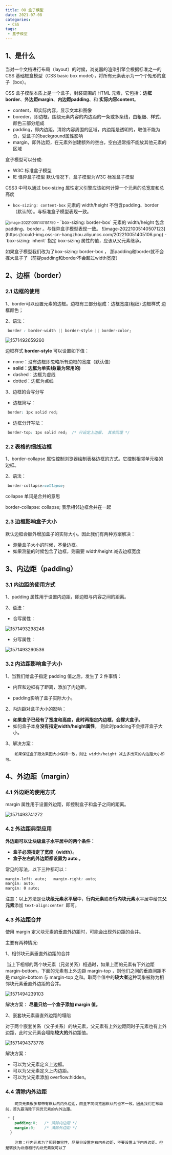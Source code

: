 ```yaml
---
title: 08 盒子模型
date: 2021-07-08
categories: 
 - CSS
tags:
 - 盒子模型
---
```

## 1、是什么

当对一个文档进行布局（layout）的时候，浏览器的渲染引擎会根据标准之一的 CSS 基础框盒模型（CSS basic box model），将所有元素表示为一个个矩形的盒子（box）。

CSS 盒子模型本质上是一个盒子，封装周围的 HTML 元素，它包括：**边框border**、**外边距margin**、**内边距padding**、和 **实际内容content**。
- content，即实际内容，显示文本和图像
- boreder，即边框，围绕元素内容的内边距的一条或多条线，由粗细、样式、颜色三部分组成
- padding，即内边距，清除内容周围的区域，内边距是透明的，取值不能为负，受盒子的background属性影响
- margin，即外边距，在元素外创建额外的空白，空白通常指不能放其他元素的区域

盒子模型可以分成:
- W3C 标准盒子模型
- IE 怪异盒子模型
默认情况下，盒子模型为W3C 标准盒子模型

CSS3 中可以通过 box-sizing 属性定义引擎应该如何计算一个元素的总宽度和总高度

- `box-sizing: content-box`  元素的 width/height 不包含padding、border （默认的）。与标准盒子模型表现一致。
<img src="https://could-img.oss-cn-hangzhou.aliyuncs.com/202210051406752.png" alt="image-20221005140151750" style="zoom:80%;" />
- `box-sizing: border-box`  元素的 width/height 包含 padding、border 。与怪异盒子模型表现一致。
![image-20221005140507123](https://could-img.oss-cn-hangzhou.aliyuncs.com/202210051405106.png)
- `box-sizing: inherit` 指定 box-sizing 属性的值，应该从父元素继承。

如果盒子模型我们改为了box-sizing: border-box  ， 那padding和border就不会撑大盒子了（前提padding和border不会超过width宽度）

## 2、边框（border）

### 2.1 边框的使用

1、border可以设置元素的边框。边框有三部分组成：边框宽度(粗细) 边框样式  边框颜色；

2、语法：

```css
 border : border-width || border-style || border-color;   
```

![1571492659260](https://could-img.oss-cn-hangzhou.aliyuncs.com/202210051340418.png)

边框样式 **border-style** 可以设置如下值：

- none：没有边框即忽略所有边框的宽度（默认值）
- **solid：边框为单实线(最为常用的)**
- dashed：边框为虚线  
- dotted：边框为点线

3、边框的合写分写

- 边框简写：

```css
 border: 1px solid red;  
```

- 边框分开写法：

```css
 border-top: 1px solid red;  /* 只设定上边框， 其余同理 */   
```

### 2.2 表格的细线边框

1、border-collapse 属性控制浏览器绘制表格边框的方式。它控制相邻单元格的边框。

2、语法：

```css
 border-collapse:collapse; 
```

collapse 单词是合并的意思

border-collapse: collapse; 表示相邻边框合并在一起

### 2.3 边框影响盒子大小

默认边框会额外增加盒子的实际大小。因此我们有两种方案解决：

- 测量盒子大小的时候，不量边框。
- 如果测量的时候包含了边框，则需要 width/height 减去边框宽度

## 3、内边距（padding）

### 3.1 内边距的使用方式

1、padding 属性用于设置内边距，即边框与内容之间的距离。

2、语法：

- 合写属性：

![1571493298248](https://could-img.oss-cn-hangzhou.aliyuncs.com/202210051340658.png)

- 分写属性：

![1571493260536](https://could-img.oss-cn-hangzhou.aliyuncs.com/202210051340879.png)

### 3.2 内边距影响盒子大小

1、当我们给盒子指定 padding 值之后，发生了 2 件事情：

- 内容和边框有了距离，添加了内边距。

- padding影响了盒子实际大小。

2、内边距对盒子大小的影响：

- **如果盒子已经有了宽度和高度，此时再指定内边框，会撑大盒子。**
- 如何盒子本身**没有指定width/height属性**， 则此时padding不会撑开盒子大小。

3、解决方案：

		如果保证盒子跟效果图大小保持一致，则让 width/height 减去多出来的内边距大小即可。

## 4、外边距（margin）

### 4.1 外边距的使用方式

margin 属性用于设置外边距，即控制盒子和盒子之间的距离。

![1571493741272](https://could-img.oss-cn-hangzhou.aliyuncs.com/202210051340624.png)

### 4.2 外边距典型应用

**外边距可以让块级盒子水平居中的两个条件：**

- **盒子必须指定了宽度（width）。**
- **盒子左右的外边距都设置为 auto 。**

常见的写法，以下三种都可以：

```css
margin-left: auto;   margin-right: auto;
margin: auto;
margin: 0 auto;
```

注意：以上方法是让**块级元素水平居**中，**行内元素**或者**行内块元素**水平居中给其**父元素**添加 `text-align:center `即可。

### 4.3 外边距合并

使用 margin 定义块元素的垂直外边距时，可能会出现外边距的合并。

主要有两种情况:

1、相邻块元素垂直外边距的合并

​	当上下相邻的两个块元素（兄弟关系）相遇时，如果上面的元素有下外边距 margin-bottom，下面的元素有上外边距 margin-top ，则他们之间的垂直间距不是 margin-bottom 与 margin-top 之和。取两个值中的**较大者**这种现象被称为相邻块元素垂直外边距的合并。

![1571494239103](https://could-img.oss-cn-hangzhou.aliyuncs.com/202210051340939.png)

解决方案：
		**尽量只给一个盒子添加 margin 值。**

2、嵌套块元素垂直外边距的塌陷

​	对于两个嵌套关系（父子关系）的块元素，父元素有上外边距同时子元素也有上外边距，此时父元素会塌陷**较大的**外边距值。

![1571494373778](https://could-img.oss-cn-hangzhou.aliyuncs.com/202210051340550.png)

解决方案：

- 可以为父元素定义上边框。
- 可以为父元素定义上内边距。
- 可以为父元素添加 overflow:hidden。

### 4.4 清除内外边距

		网页元素很多都带有默认的内外边距，而且不同浏览器默认的也不一致。因此我们在布局前，首先要清除下网页元素的内外边距。

```css
 * {
    padding:0;   /* 清除内边距 */
    margin:0;    /* 清除外边距 */
  }
```

		注意：行内元素为了照顾兼容性，尽量只设置左右内外边距，不要设置上下内外边距。但是转换为块级和行内块元素就可以了